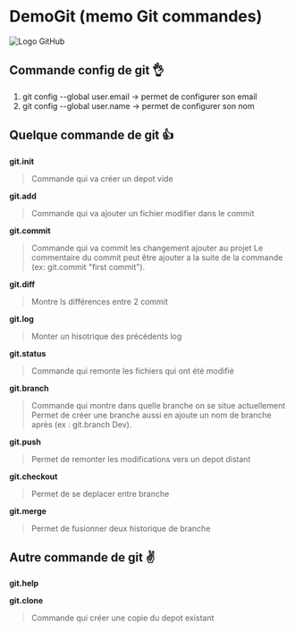 # DemoGit (memo Git commandes)

![Logo GitHub](https://tctechcrunch2011.files.wordpress.com/2010/07/github-logo.png?w=400) 

## Commande config de git :ok_hand:
1. git config --global user.email -> permet de configurer son email
2. git config --global user.name -> permet de configurer son nom

## Quelque commande de git :+1:
**git.init**
>Commande qui va créer un depot vide

**git.add**
>Commande qui va ajouter un fichier modifier dans le commit

**git.commit**
>Commande qui va commit les changement ajouter au projet
>Le commentaire du commit peut être ajouter a la suite de la commande (ex: git.commit "first commit").

**git.diff**
>Montre ls différences entre 2 commit

**git.log** 
>Monter un hisotrique des précédents log

**git.status**
>Commande qui remonte les fichiers qui ont été modifié 

**git.branch**
>Commande qui montre dans quelle branche on se situe actuellement
>Permet de créer une branche aussi en ajoute un nom de branche après (ex : git.branch Dev).

**git.push**
>Permet de remonter les modifications vers un depot distant

**git.checkout**
>Permet de se deplacer entre branche
  
**git.merge**
>Permet de fusionner deux historique de branche

## Autre commande de git :v:
**git.help**

**git.clone**
>Commande qui créer une copie du depot existant
